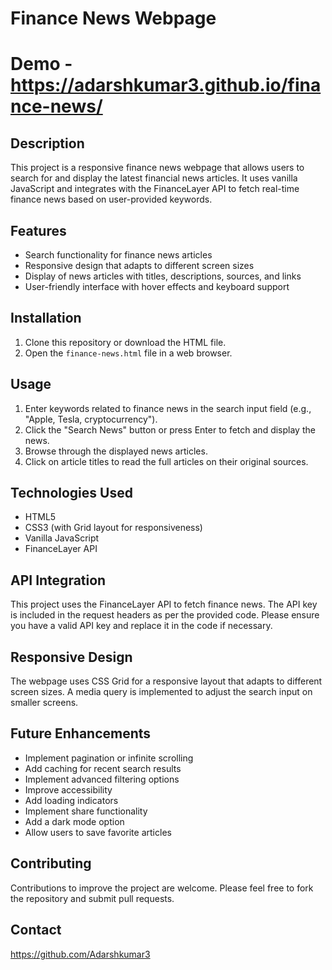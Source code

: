 # Finance News Webpage
# Demo -https://adarshkumar3.github.io/finance-news/

## Description
This project is a responsive finance news webpage that allows users to search for and display the latest financial news articles. It uses vanilla JavaScript and integrates with the FinanceLayer API to fetch real-time finance news based on user-provided keywords.

## Features
- Search functionality for finance news articles
- Responsive design that adapts to different screen sizes
- Display of news articles with titles, descriptions, sources, and links
- User-friendly interface with hover effects and keyboard support

## Installation
1. Clone this repository or download the HTML file.
2. Open the `finance-news.html` file in a web browser.

## Usage
1. Enter keywords related to finance news in the search input field (e.g., "Apple, Tesla, cryptocurrency").
2. Click the "Search News" button or press Enter to fetch and display the news.
3. Browse through the displayed news articles.
4. Click on article titles to read the full articles on their original sources.

## Technologies Used
- HTML5
- CSS3 (with Grid layout for responsiveness)
- Vanilla JavaScript
- FinanceLayer API

## API Integration
This project uses the FinanceLayer API to fetch finance news. The API key is included in the request headers as per the provided code. Please ensure you have a valid API key and replace it in the code if necessary.

## Responsive Design
The webpage uses CSS Grid for a responsive layout that adapts to different screen sizes. A media query is implemented to adjust the search input on smaller screens.

## Future Enhancements
- Implement pagination or infinite scrolling
- Add caching for recent search results
- Implement advanced filtering options
- Improve accessibility
- Add loading indicators
- Implement share functionality
- Add a dark mode option
- Allow users to save favorite articles

## Contributing
Contributions to improve the project are welcome. Please feel free to fork the repository and submit pull requests.


## Contact
https://github.com/Adarshkumar3
